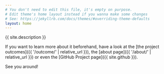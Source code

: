 ```yaml
---
# You don't need to edit this file, it's empty on purpose.
# Edit theme's home layout instead if you wanna make some changes
# See: https://jekyllrb.com/docs/themes/#overriding-theme-defaults
layout: home
---
```


{{ site.description }}

If you want to learn more about it beforehand, have a look at the [the project outcomes]({{ '/outcome/' | relative_url }}), the [about page]({{ '/about/' | relative_url }}) or even the [GitHub Project page]({{ site.github }}).

See you around!

